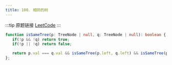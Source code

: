 ```yaml
---
title: 100. 相同的树
---
```

:::tip 原题链接
[LeetCode](https://leetcode-cn.com/problems/same-tree/)
:::

```typescript
function isSameTree(p: TreeNode | null, q: TreeNode | null): boolean {
   if(!p && !q) return true;
   if(!p || !q) return false;

   return p.val === q.val && isSameTree(p.left, q.left) && isSameTree(p.right, q.right);
};
```
